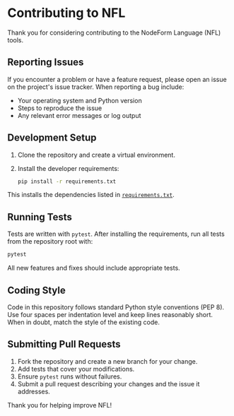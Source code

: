 # Contributing to NFL

Thank you for considering contributing to the NodeForm Language (NFL) tools.

## Reporting Issues

If you encounter a problem or have a feature request, please open an issue on the
project's issue tracker. When reporting a bug include:

- Your operating system and Python version
- Steps to reproduce the issue
- Any relevant error messages or log output

## Development Setup

1. Clone the repository and create a virtual environment.
2. Install the developer requirements:

   ```bash
   pip install -r requirements.txt
   ```

This installs the dependencies listed in [`requirements.txt`](requirements.txt).

## Running Tests

Tests are written with `pytest`. After installing the requirements, run all tests
from the repository root with:

```bash
pytest
```

All new features and fixes should include appropriate tests.

## Coding Style

Code in this repository follows standard Python style conventions (PEP 8). Use
four spaces per indentation level and keep lines reasonably short. When in
doubt, match the style of the existing code.

## Submitting Pull Requests

1. Fork the repository and create a new branch for your change.
2. Add tests that cover your modifications.
3. Ensure `pytest` runs without failures.
4. Submit a pull request describing your changes and the issue it addresses.

Thank you for helping improve NFL!

